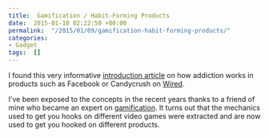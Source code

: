```yaml
---
title:  Gamification / Habit-Forming Products
date:  2015-01-10 02:22:50 +00:00
permalink:  "/2015/01/09/gamification-habit-forming-products/"
categories:
- Gadget
tags:  []
---
```

<p>I found this very informative <a href="http://www.wired.com/2014/12/how-to-build-habit-forming-products/">introduction article</a> on how addiction works in products such as Facebook or Candycrush on <a href="http://www.wired.com/">Wired</a>.
</p><p>I've been exposed to the concepts in the recent years thanks to a friend of mine who became an expert on <a href="http://en.wikipedia.org/wiki/Gamification">gamification</a>.  It turns out that the mechanics used to get you hooks on different video games were extracted and are now used to get you hooked on different products.
</p>